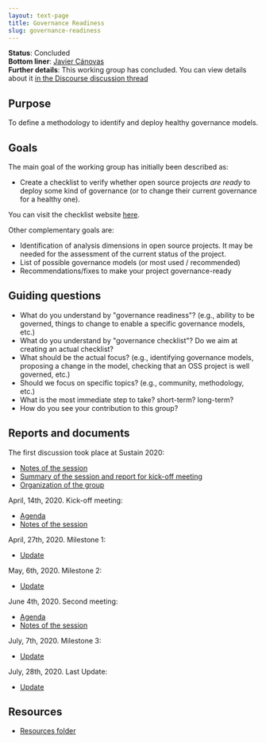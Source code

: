 ```yaml
---
layout: text-page
title: Governance Readiness
slug: governance-readiness
---
```


**Status**: Concluded<br>
**Bottom liner**: [Javier Cánovas](https://twitter.com/jlcanovas)<br>
**Further details**: This working group has concluded. You can view details about it [in the Discourse discussion thread](https://discourse.sustainoss.org/t/governance-readiness-working-group/298)

## Purpose

To define a methodology to identify and deploy healthy governance models.

## Goals

The main goal of the working group has initially been described as:

* Create a checklist to verify whether open source projects _are ready_ to deploy some kind of governance (or to change their current governance for a healthy one).

You can visit the checklist website [here](https://sustainers.github.io/governance-readiness/).

Other complementary goals are:

* Identification of analysis dimensions in open source projects. It may be needed for the assessment of the current status of the project.
* List of possible governance models (or most used / recommended)
* Recommendations/fixes to make your project governance-ready

## Guiding questions

* What do you understand by "governance readiness"? (e.g., ability to be governed, things to change to enable a specific governance models, etc.)
* What do you understand by "governance checklist"? Do we aim at creating an actual checklist?
* What should be the actual focus? (e.g., identifying governance models, proposing a change in the model, checking that an OSS project is well governed, etc.)
* Should we focus on specific topics? (e.g., community, methodology, etc.)
* What is the most immediate step to take? short-term? long-term?
* How do you see your contribution to this group?

## Reports and documents

The first discussion took place at Sustain 2020:

* [Notes of the session](https://docs.google.com/document/d/14xpOea_P8FZlcuppzqzwLqXyr4pgyddpBXXwlaHOH8c)
* [Summary of the session and report for kick-off meeting](https://docs.google.com/document/d/1A2SsCeigKU-8JC2wJS8hXuxcB2tV5XnOj94JmxvPzfw)
* [Organization of the group](https://discourse.sustainoss.org/t/governance-readiness-working-group/298?u=jlcanovas)

April, 14th, 2020. Kick-off meeting:
* [Agenda](https://discourse.sustainoss.org/t/governance-readiness-working-group/298/8?u=jlcanovas)
* [Notes of the session](https://discourse.sustainoss.org/t/governance-readiness-working-group/298/9?u=jlcanovas)

April, 27th, 2020. Milestone 1:
* [Update](https://discourse.sustainoss.org/t/governance-readiness-working-group/298/12?u=jlcanovas)

May, 6th, 2020. Milestone 2:
* [Update](https://discourse.sustainoss.org/t/governance-readiness-working-group/298/14?u=jlcanovas)

June 4th, 2020. Second meeting:
* [Agenda](https://discourse.sustainoss.org/t/governance-readiness-working-group/298/24?u=jlcanovas)
* [Notes of the session](https://discourse.sustainoss.org/t/governance-readiness-working-group/298/29?u=jlcanovas)

July, 7th, 2020. Milestone 3:
* [Update](https://discourse.sustainoss.org/t/governance-readiness-working-group/298/41?u=jlcanovas)

July, 28th, 2020. Last Update:
* [Update](https://discourse.sustainoss.org/t/governance-readiness-working-group/298/50?u=jlcanovas)

## Resources

* [Resources folder](https://drive.google.com/drive/folders/1u-EQqgxIQ9xkaA8ge7oROBqk7Vb4hU_y)

